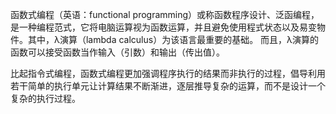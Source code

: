 函数式编程（英语：functional programming）或称函数程序设计、泛函编程，是一种编程范式，它将电脑运算视为函数运算，并且避免使用程式状态以及易变物件。其中，λ演算（lambda calculus）为该语言最重要的基础。
而且，λ演算的函数可以接受函数当作输入（引数）和输出（传出值）。

比起指令式编程，函数式编程更加强调程序执行的结果而非执行的过程，倡导利用若干简单的执行单元让计算结果不断渐进，逐层推导复杂的运算，而不是设计一个复杂的执行过程。

